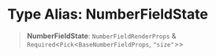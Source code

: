 # Type Alias: NumberFieldState

> **NumberFieldState**: `NumberFieldRenderProps` & `Required`\<`Pick`\<`BaseNumberFieldProps`, `"size"`\>\>
